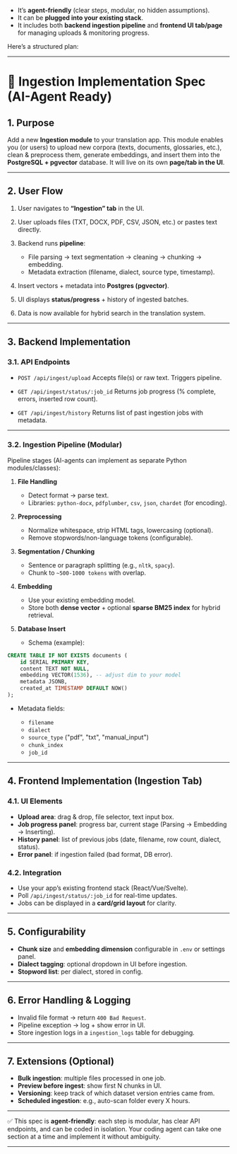 
* It’s **agent-friendly** (clear steps, modular, no hidden assumptions).
* It can be **plugged into your existing stack**.
* It includes both **backend ingestion pipeline** and **frontend UI tab/page** for managing uploads & monitoring progress.

Here’s a structured plan:

---

# 📄 Ingestion Implementation Spec (AI-Agent Ready)

## 1. Purpose

Add a new **Ingestion module** to your translation app.
This module enables you (or users) to upload new corpora (texts, documents, glossaries, etc.), clean & preprocess them, generate embeddings, and insert them into the **PostgreSQL + pgvector** database. It will live on its own **page/tab in the UI**.

---

## 2. User Flow

1. User navigates to **“Ingestion” tab** in the UI.
2. User uploads files (TXT, DOCX, PDF, CSV, JSON, etc.) or pastes text directly.
3. Backend runs **pipeline**:

   * File parsing → text segmentation → cleaning → chunking → embedding.
   * Metadata extraction (filename, dialect, source type, timestamp).
4. Insert vectors + metadata into **Postgres (pgvector)**.
5. UI displays **status/progress** + history of ingested batches.
6. Data is now available for hybrid search in the translation system.

---

## 3. Backend Implementation

### 3.1. API Endpoints

* `POST /api/ingest/upload`
  Accepts file(s) or raw text. Triggers pipeline.

* `GET /api/ingest/status/:job_id`
  Returns job progress (% complete, errors, inserted row count).

* `GET /api/ingest/history`
  Returns list of past ingestion jobs with metadata.

---

### 3.2. Ingestion Pipeline (Modular)

Pipeline stages (AI-agents can implement as separate Python modules/classes):

1. **File Handling**

   * Detect format → parse text.
   * Libraries: `python-docx`, `pdfplumber`, `csv`, `json`, `chardet` (for encoding).

2. **Preprocessing**

   * Normalize whitespace, strip HTML tags, lowercasing (optional).
   * Remove stopwords/non-language tokens (configurable).

3. **Segmentation / Chunking**

   * Sentence or paragraph splitting (e.g., `nltk`, `spacy`).
   * Chunk to `~500-1000 tokens` with overlap.

4. **Embedding**

   * Use your existing embedding model.
   * Store both **dense vector** + optional **sparse BM25 index** for hybrid retrieval.

5. **Database Insert**

   * Schema (example):

```sql
CREATE TABLE IF NOT EXISTS documents (
    id SERIAL PRIMARY KEY,
    content TEXT NOT NULL,
    embedding VECTOR(1536), -- adjust dim to your model
    metadata JSONB,
    created_at TIMESTAMP DEFAULT NOW()
);
```

* Metadata fields:

  * `filename`
  * `dialect`
  * `source_type` ("pdf", "txt", "manual\_input")
  * `chunk_index`
  * `job_id`

---

## 4. Frontend Implementation (Ingestion Tab)

### 4.1. UI Elements

* **Upload area**: drag & drop, file selector, text input box.
* **Job progress panel**: progress bar, current stage (Parsing → Embedding → Inserting).
* **History panel**: list of previous jobs (date, filename, row count, dialect, status).
* **Error panel**: if ingestion failed (bad format, DB error).

### 4.2. Integration

* Use your app’s existing frontend stack (React/Vue/Svelte).
* Poll `/api/ingest/status/:job_id` for real-time updates.
* Jobs can be displayed in a **card/grid layout** for clarity.

---

## 5. Configurability

* **Chunk size** and **embedding dimension** configurable in `.env` or settings panel.
* **Dialect tagging**: optional dropdown in UI before ingestion.
* **Stopword list**: per dialect, stored in config.

---

## 6. Error Handling & Logging

* Invalid file format → return `400 Bad Request`.
* Pipeline exception → log + show error in UI.
* Store ingestion logs in a `ingestion_logs` table for debugging.

---

## 7. Extensions (Optional)

* **Bulk ingestion**: multiple files processed in one job.
* **Preview before ingest**: show first N chunks in UI.
* **Versioning**: keep track of which dataset version entries came from.
* **Scheduled ingestion**: e.g., auto-scan folder every X hours.

---

✅ This spec is **agent-friendly**: each step is modular, has clear API endpoints, and can be coded in isolation. Your coding agent can take one section at a time and implement it without ambiguity.

---
